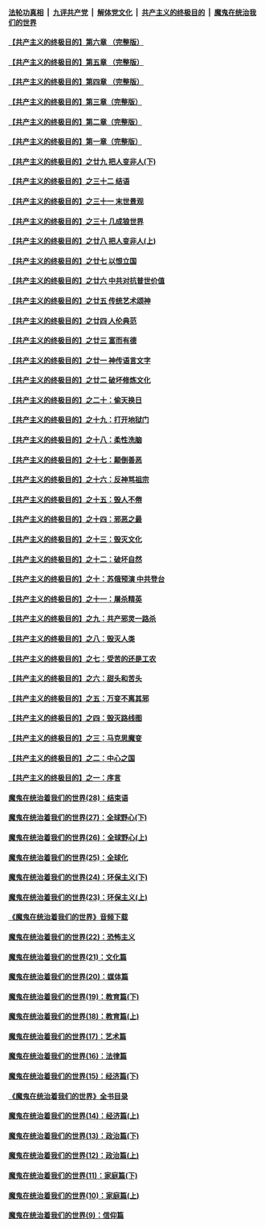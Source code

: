 ####  [法轮功真相](../../../../basic/blob/master/README.md?t=05201002) &nbsp;|&nbsp; [九评共产党](../../../../9ping.md/blob/master/README.md?t=05201002) &nbsp;|&nbsp; [解体党文化](../../../../jtdwh.md/blob/master/README.md?t=05201002)  &nbsp;|&nbsp; [共产主义的终极目的](../../../../gczydzjmd.md/blob/master/README.md?t=05201002) &nbsp;|&nbsp; [魔鬼在统治我们的世界](../../../../mgztzwmdsj.md/blob/master/README.md?t=05201002) 

#### [【共产主义的终极目的】第六章 （完整版）](../pages/nsc422/n11428913.md?t=05201002) 

#### [【共产主义的终极目的】第五章 （完整版）](../pages/nsc422/n11428912.md?t=05201002) 

#### [【共产主义的终极目的】第四章 （完整版）](../pages/nsc422/n11428907.md?t=05201002) 

#### [【共产主义的终极目的】第三章（完整版）](../pages/nsc422/n11428848.md?t=05201002) 

#### [【共产主义的终极目的】第二章（完整版）](../pages/nsc422/n11428831.md?t=05201002) 

#### [【共产主义的终极目的】第一章（完整版）](../pages/nsc422/n11417651.md?t=05201002) 

#### [【共产主义的终极目的】之廿九 把人变非人(下)](../pages/nsc422/n11344140.md?t=05201002) 

#### [【共产主义的终极目的】之三十二 结语](../pages/nsc422/n11360535.md?t=05201002) 

#### [【共产主义的终极目的】之三十一 末世景观](../pages/nsc422/n11351129.md?t=05201002) 

#### [【共产主义的终极目的】之三十 几成狼世界](../pages/nsc422/n11348280.md?t=05201002) 

#### [【共产主义的终极目的】之廿八 把人变非人(上)](../pages/nsc422/n11340492.md?t=05201002) 

#### [【共产主义的终极目的】之廿七 以恨立国](../pages/nsc422/n11336944.md?t=05201002) 

#### [【共产主义的终极目的】之廿六 中共对抗普世价值](../pages/nsc422/n11324785.md?t=05201002) 

#### [【共产主义的终极目的】之廿五 传统艺术颂神](../pages/nsc422/n11296396.md?t=05201002) 

#### [【共产主义的终极目的】之廿四 人伦典范](../pages/nsc422/n11296397.md?t=05201002) 

#### [【共产主义的终极目的】之廿三 富而有德](../pages/nsc422/n11283598.md?t=05201002) 

#### [【共产主义的终极目的】之廿一 神传语言文字](../pages/nsc422/n11263265.md?t=05201002) 

#### [【共产主义的终极目的】之廿二 破坏修炼文化](../pages/nsc422/n11245728.md?t=05201002) 

#### [【共产主义的终极目的】之二十：偷天换日](../pages/nsc422/n11238846.md?t=05201002) 

#### [【共产主义的终极目的】之十九：打开地狱门](../pages/nsc422/n11206376.md?t=05201002) 

#### [【共产主义的终极目的】之十八：柔性洗脑](../pages/nsc422/n11199994.md?t=05201002) 

#### [【共产主义的终极目的】之十七：颠倒善恶](../pages/nsc422/n11179782.md?t=05201002) 

#### [【共产主义的终极目的】之十六：反神骂祖宗](../pages/nsc422/n11166798.md?t=05201002) 

#### [【共产主义的终极目的】之十五：毁人不倦](../pages/nsc422/n11166792.md?t=05201002) 

#### [【共产主义的终极目的】之十四：邪恶之最](../pages/nsc422/n11150249.md?t=05201002) 

#### [【共产主义的终极目的】之十三：毁灭文化](../pages/nsc422/n11135227.md?t=05201002) 

#### [【共产主义的终极目的】之十二：破坏自然](../pages/nsc422/n11135214.md?t=05201002) 

#### [【共产主义的终极目的】之十：苏俄预演 中共登台](../pages/nsc422/n11118424.md?t=05201002) 

#### [【共产主义的终极目的】之十一：屠杀精英](../pages/nsc422/n11118442.md?t=05201002) 

#### [【共产主义的终极目的】之九：共产邪灵一路杀](../pages/nsc422/n11114139.md?t=05201002) 

#### [【共产主义的终极目的】之八：毁灭人类](../pages/nsc422/n11108503.md?t=05201002) 

#### [【共产主义的终极目的】之七：受苦的还是工农](../pages/nsc422/n11101809.md?t=05201002) 

#### [【共产主义的终极目的】之六：甜头和苦头](../pages/nsc422/n11096971.md?t=05201002) 

#### [【共产主义的终极目的】之五：万变不离其邪](../pages/nsc422/n11091285.md?t=05201002) 

#### [【共产主义的终极目的】之四：毁灭路线图](../pages/nsc422/n11086284.md?t=05201002) 

#### [【共产主义的终极目的】之三：马克思魔变](../pages/nsc422/n11061941.md?t=05201002) 

#### [【共产主义的终极目的】之二：中心之国](../pages/nsc422/n11047728.md?t=05201002) 

#### [【共产主义的终极目的】之一：序言](../pages/nsc422/n11086077.md?t=05201002) 

#### [魔鬼在统治着我们的世界(28)：结束语](../pages/nsc422/n10936246.md?t=05201002) 

#### [魔鬼在统治着我们的世界(27)：全球野心(下)](../pages/nsc422/n10928319.md?t=05201002) 

#### [魔鬼在统治着我们的世界(26)：全球野心(上)](../pages/nsc422/n10900318.md?t=05201002) 

#### [魔鬼在统治着我们的世界(25)：全球化](../pages/nsc422/n10788205.md?t=05201002) 

#### [魔鬼在统治着我们的世界(24)：环保主义(下)](../pages/nsc422/n10695307.md?t=05201002) 

#### [魔鬼在统治着我们的世界(23)：环保主义(上)](../pages/nsc422/n10688613.md?t=05201002) 

#### [《魔鬼在统治着我们的世界》音频下载](../pages/nsc422/n10635553.md?t=05201002) 

#### [魔鬼在统治着我们的世界(22)：恐怖主义](../pages/nsc422/n10614727.md?t=05201002) 

#### [魔鬼在统治着我们的世界(21)：文化篇](../pages/nsc422/n10597706.md?t=05201002) 

#### [魔鬼在统治着我们的世界(20)：媒体篇](../pages/nsc422/n10586579.md?t=05201002) 

#### [魔鬼在统治着我们的世界(19)：教育篇(下)](../pages/nsc422/n10564808.md?t=05201002) 

#### [魔鬼在统治着我们的世界(18)：教育篇(上)](../pages/nsc422/n10526970.md?t=05201002) 

#### [魔鬼在统治着我们的世界(17)：艺术篇](../pages/nsc422/n10499093.md?t=05201002) 

#### [魔鬼在统治着我们的世界(16)：法律篇](../pages/nsc422/n10485969.md?t=05201002) 

#### [魔鬼在统治着我们的世界(15)：经济篇(下)](../pages/nsc422/n10469975.md?t=05201002) 

#### [《魔鬼在统治着我们的世界》全书目录](../pages/nsc422/n10464261.md?t=05201002) 

#### [魔鬼在统治着我们的世界(14)：经济篇(上)](../pages/nsc422/n10457370.md?t=05201002) 

#### [魔鬼在统治着我们的世界(13)：政治篇(下)](../pages/nsc422/n10448270.md?t=05201002) 

#### [魔鬼在统治着我们的世界(12)：政治篇(上)](../pages/nsc422/n10444576.md?t=05201002) 

#### [魔鬼在统治着我们的世界(11)：家庭篇(下)](../pages/nsc422/n10440961.md?t=05201002) 

#### [魔鬼在统治着我们的世界(10)：家庭篇(上)](../pages/nsc422/n10435448.md?t=05201002) 

#### [魔鬼在统治着我们的世界(9)：信仰篇](../pages/nsc422/n10432159.md?t=05201002) 

